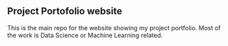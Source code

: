 ## Project Portofolio website
This is the main repo for the website showing my project portfolio. Most of the work is Data Science or Machine Learning related.
